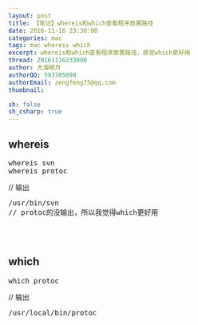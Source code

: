 ```yaml
---
layout: post
title: 【笔记】whereis和which查看程序放置路径
date: 2016-11-16 23:30:00
categories: mac
tags: mac whereis which
excerpt: whereis和which查看程序放置路径，感觉which更好用
thread: 20161116233000
author: 大海明月
authorQQ: 593705098
authorEmail: zengfeng75@qq.com
thumbnail:

sh: false
sh_csharp: true
---
```


<h2 class="nav1">whereis</h2>

<pre>
whereis svn
whereis protoc
</pre>

// 输出
<pre>
/usr/bin/svn
// protoc的没输出，所以我觉得which更好用
</pre>

<br><br>

<h2 class="nav1">which</h2>

<pre>
which protoc
</pre>

// 输出
<pre>
/usr/local/bin/protoc
</pre>
